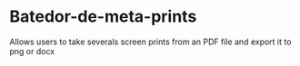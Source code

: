 # Batedor-de-meta-prints
Allows users to take severals screen prints from an PDF file and export it to png or docx
